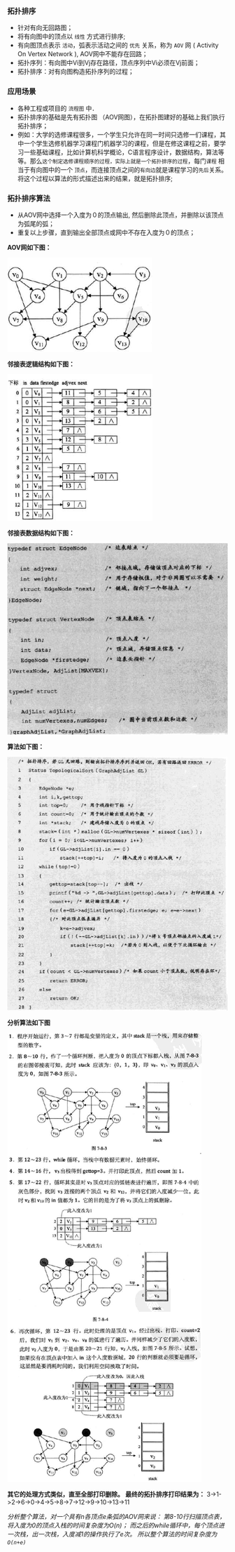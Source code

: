### 拓扑排序
* 针对有向无回路图；
* 将有向图中的顶点以 `线性` 方式进行排序; 
* 有向图顶点表示 `活动`，弧表示活动之间的 `优先` 关系，称为 `AOV` 网 ( Activity On Vertex Network ), AOV网中不能存在回路；
* 拓扑序列：有向图中Vi到Vj存在路径，顶点序列中Vi必须在Vj前面；
* 拓扑排序：对有向图构造拓扑序列的过程；

### 应用场景
* 各种工程或项目的 `流程图` 中． 
* 拓扑排序的基础是先有拓扑图 （AOV网图），在拓扑图建好的基础上我们执行拓扑排序； 
* 例如：大学的选修课程很多，一个学生只允许在同一时间只选修一们课程，其中一个学生选修机器学习课程门机器学习的课程，但是在修这课程之前，要学习一些基础课程，比如计算机科学概论，C语言程序设计，数据结构，算法等等。那么`这个制定选修课程顺序的过程，实际上就是一个拓扑排序的过程`，每门`课程` 相当于有向图中的一个 `顶点`，而连接顶点之间的`有向边`就是课程学习的`先后`关系。将这个过程以算法的形式描述出来的结果，就是拓扑排序;  

### 拓扑排序算法
* 从AOV网中选择一个入度为０的顶点输出, 然后删除此顶点，并删除以该顶点为弧尾的弧；
* 重复以上步骤，直到输出全部顶点或网中不存在入度为０的顶点；


**AOV网如下图：**

![AOV网](https://raw.githubusercontent.com/liangxifeng833/my_program/master/images/datastruct/graph-topology-sort-1.png)  
  
**邻接表逻辑结构如下图：**  

![邻接表逻辑结构](https://raw.githubusercontent.com/liangxifeng833/my_program/master/images/datastruct/graph-topology-sort-2.png)  

**邻接表数据结构如下图：**  

![邻接表数据结构](https://raw.githubusercontent.com/liangxifeng833/my_program/master/images/datastruct/graph-topology-sort-3.png)  

**算法如下图：**

![算法](https://raw.githubusercontent.com/liangxifeng833/my_program/master/images/datastruct/graph-topology-sort-4.png)  

**分析算法如下图**

![分析算法](https://raw.githubusercontent.com/liangxifeng833/my_program/master/images/datastruct/graph-topology-sort-5.png)

**其它的处理方式类似，直至全部打印删除。** 
**最终的拓扑排序打印结果为：**
3->1->2->6->0->4->5->8->7->12->9->10->13->11

*分析整个算法，对一个具有n各顶点e条弧的AOV网来说：
第8-10行扫描顶点表，将入度为0的顶点入栈的时间复杂度为O(n)；
而之后的while循环中，每个顶点进一次栈，出一次栈，入度减1的操作执行了e次。
所以整个算法的时间复杂度为 `O(n+e)`*

